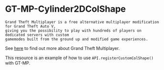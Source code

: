 # GT-MP-Cylinder2DColShape

```
Grand Theft Multiplayer is a free alternative multiplayer modification for Grand Theft Auto V, 
giving you the possibility to play with hundreds of players on dedicated servers with custom 
gamemodes built from the ground up and modified game experiences.
```
See [here](https://gt-mp.net/) to find out more about Grand Theft Multiplayer.

This resource is an example of how to use `API.registerCustomColShape()` with GT-MP.
